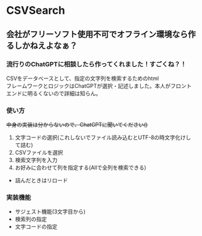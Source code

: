 # CSVSearch
## 会社がフリーソフト使用不可でオフライン環境なら作るしかねえよなぁ？
### 流行りのChatGPTに相談したら作ってくれました！すごくね？！
CSVをデータベースとして、指定の文字列を検索するためのhtml  
フレームワークとロジックはChatGPTが選択・記述しました。本人がフロントエンドに明るくないので詳細は知らん。  
### 使い方
~~中身の実装は分からないので、ChatGPTに聞いてください()~~  
1. 文字コードの選択(これしないでファイル読み込むとUTF-8の時文字化けして詰む)
2. CSVファイルを選択
3. 検索文字列を入力
4. お好みに合わせて列を指定する(Allで全列を検索できる)  
* 詰んだときはリロード
### 実装機能
* サジェスト機能(3文字目から)
* 検索列の指定
* 文字コードの指定